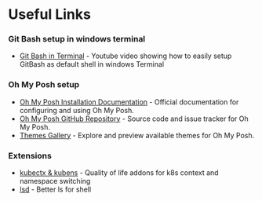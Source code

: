 # Useful Links

### Git Bash setup in windows terminal
- [Git Bash in Terminal](https://www.youtube.com/watch?v=aQDsgCV4US0&) - Youtube video showing how to easily setup GitBash as default shell in windows Terminal

### Oh My Posh setup
- [Oh My Posh Installation Documentation](https://ohmyposh.dev/docs/installation/windows) - Official documentation for configuring and using Oh My Posh.
- [Oh My Posh GitHub Repository](https://github.com/JanDeDobbeleer/oh-my-posh) - Source code and issue tracker for Oh My Posh.
- [Themes Gallery](https://ohmyposh.dev/docs/themes) - Explore and preview available themes for Oh My Posh.

### Extensions
- [kubectx & kubens](https://github.com/ahmetb/kubectx) - Quality of life addons for k8s context and namespace switching
- [lsd](https://github.com/lsd-rs/lsd) - Better ls for shell
